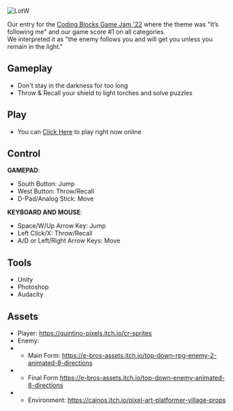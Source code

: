 ![LotW][screenshot]

Our entry for the [Coding Blocks Game Jam '22](https://itch.io/jam/coding-blocks-game-jam-22/rate/1367411) where the theme was "It’s following me" and our game score #1 on all categories.\
We interpreted it as "the enemy follows you and will get you unless you remain in the light."

## Gameplay
- Don't stay in the darkness for too long
- Throw & Recall your shield to light torches and solve puzzles

## Play
- You can [Click Here](https://prodigalson.itch.io/light-of-the-world) to play right now online

## Control
**GAMEPAD**:
- South Button: Jump
- West Button: Throw/Recall
- D-Pad/Analog Stick: Move

**KEYBOARD AND MOUSE**: 
- Space/W/Up Arrow Key: Jump
- Left Click/X: Throw/Recall
- A/D or Left/Right Arrow Keys: Move

## Tools
- Unity
- Photoshop
- Audacity

## Assets
- Player: https://quintino-pixels.itch.io/cr-sprites
- Enemy:
 - - Main Form: https://e-bros-assets.itch.io/top-down-rpg-enemy-2-animated-8-directions
 - - Final Form  https://e-bros-assets.itch.io/top-down-enemy-animated-8-directions
 - - Environment: https://cainos.itch.io/pixel-art-platformer-village-props

[screenshot]:https://img.itch.zone/aW1nLzc5NjMwMjEuanBn/315x250%23c/xtOGEM.jpg "Light of the World"
